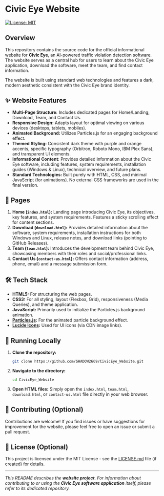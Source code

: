 # Civic Eye Website

[![License: MIT](https://img.shields.io/badge/License-MIT-yellow.svg)](https://opensource.org/licenses/MIT) 
## Overview

This repository contains the source code for the official informational website for **Civic Eye**, an AI-powered traffic violation detection software. The website serves as a central hub for users to learn about the Civic Eye application, download the software, meet the team, and find contact information.

The website is built using standard web technologies and features a dark, modern aesthetic consistent with the Civic Eye brand identity.

## ✨ Website Features

* **Multi-Page Structure:** Includes dedicated pages for Home/Landing, Download, Team, and Contact Us.
* **Responsive Design:** Adapts layout for optimal viewing on various devices (desktops, tablets, mobiles).
* **Animated Background:** Utilizes Particles.js for an engaging background effect.
* **Themed Styling:** Consistent dark theme with purple and orange accents, specific typography (Orbitron, Roboto Mono, IBM Plex Sans), and transparent UI elements.
* **Informational Content:** Provides detailed information about the Civic Eye software, including features, system requirements, installation guides (Windows & Linux), technical overview, and future plans.
* **Standard Technologies:** Built purely with HTML, CSS, and minimal JavaScript (for animations). No external CSS frameworks are used in the final version.

## 📄 Pages

1.  **Home (`index.html`):** Landing page introducing Civic Eye, its objectives, key features, and system requirements. Features a sticky scrolling effect for content sections.
2.  **Download (`download.html`):** Provides detailed information about the software, system requirements, installation instructions for both Windows and Linux, release notes, and download links (pointing to GitHub Releases).
3.  **Team (`team.html`):** Introduces the development team behind Civic Eye, showcasing members with their roles and social/professional links.
4.  **Contact Us (`contact-us.html`):** Offers contact information (address, phone, email) and a message submission form.

## 🛠️ Tech Stack

* **HTML5:** For structuring the web pages.
* **CSS3:** For all styling, layout (Flexbox, Grid), responsiveness (Media Queries), and theme application.
* **JavaScript:** Primarily used to initialize the Particles.js background animation.
* **[Particles.js](https://vincentgarreau.com/particles.js/):** For the animated particle background effect.
* **[Lucide Icons](https://lucide.dev/):** Used for UI icons (via CDN image links).

## 🚀 Running Locally

1.  **Clone the repository:**
    ```bash
    git clone https://github.com/SHADOW2669/CivicEye_Website.git
    ```

2.  **Navigate to the directory:**
    ```bash
    cd CivicEye_Website
    ```
3.  **Open HTML files:** Simply open the `index.html`, `team.html`, `download.html`, or `contact-us.html` file directly in your web browser.

## 🤝 Contributing (Optional)

Contributions are welcome! If you find issues or have suggestions for improvement for the website, please feel free to open an issue or submit a pull request.

## 📜 License (Optional)

This project is licensed under the MIT License - see the [LICENSE.md](LICENSE.md) file (if created) for details.

---

*This README describes the **website project**. For information about contributing to or using the **Civic Eye software application** itself, please refer to its dedicated repository.*
